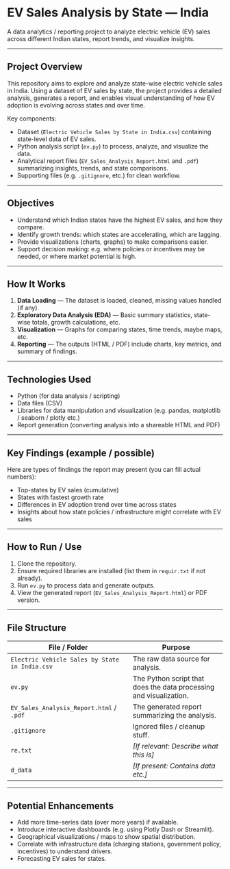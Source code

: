 
# EV Sales Analysis by State — India

A data analytics / reporting project to analyze electric vehicle (EV) sales across different Indian states, report trends, and visualize insights.

---

## Project Overview

This repository aims to explore and analyze state-wise electric vehicle sales in India. Using a dataset of EV sales by state, the project provides a detailed analysis, generates a report, and enables visual understanding of how EV adoption is evolving across states and over time.

Key components:

* Dataset (`Electric Vehicle Sales by State in India.csv`) containing state-level data of EV sales.
* Python analysis script (`ev.py`) to process, analyze, and visualize the data.
* Analytical report files (`EV_Sales_Analysis_Report.html` and `.pdf`) summarizing insights, trends, and state comparisons.
* Supporting files (e.g. `.gitignore`, etc.) for clean workflow.

---

## Objectives

* Understand which Indian states have the highest EV sales, and how they compare.
* Identify growth trends: which states are accelerating, which are lagging.
* Provide visualizations (charts, graphs) to make comparisons easier.
* Support decision making: e.g. where policies or incentives may be needed, or where market potential is high.

---

## How It Works

1. **Data Loading** — The dataset is loaded, cleaned, missing values handled (if any).
2. **Exploratory Data Analysis (EDA)** — Basic summary statistics, state-wise totals, growth calculations, etc.
3. **Visualization** — Graphs for comparing states, time trends, maybe maps, etc.
4. **Reporting** — The outputs (HTML / PDF) include charts, key metrics, and summary of findings.

---

## Technologies Used

* Python (for data analysis / scripting)
* Data files (CSV)
* Libraries for data manipulation and visualization (e.g. pandas, matplotlib / seaborn / plotly etc.)
* Report generation (converting analysis into a shareable HTML and PDF)

---

## Key Findings (example / possible)

Here are types of findings the report may present (you can fill actual numbers):

* Top-states by EV sales (cumulative)
* States with fastest growth rate
* Differences in EV adoption trend over time across states
* Insights about how state policies / infrastructure might correlate with EV sales

---

## How to Run / Use

1. Clone the repository.
2. Ensure required libraries are installed (list them in `requir.txt` if not already).
3. Run `ev.py` to process data and generate outputs.
4. View the generated report (`EV_Sales_Analysis_Report.html`) or PDF version.

---

## File Structure

| File / Folder                                  | Purpose                                                            |
| ---------------------------------------------- | ------------------------------------------------------------------ |
| `Electric Vehicle Sales by State in India.csv` | The raw data source for analysis.                                  |
| `ev.py`                                        | The Python script that does the data processing and visualization. |
| `EV_Sales_Analysis_Report.html` / `.pdf`       | The generated report summarizing the analysis.                     |
| `.gitignore`                                   | Ignored files / cleanup stuff.                                     |
| `re.txt`                                       | *\[If relevant: Describe what this is]*                            |
| `d_data`                                       | *\[If present: Contains data etc.]*                                |

---

## Potential Enhancements

* Add more time-series data (over more years) if available.
* Introduce interactive dashboards (e.g. using Plotly Dash or Streamlit).
* Geographical visualizations / maps to show spatial distribution.
* Correlate with infrastructure data (charging stations, government policy, incentives) to understand drivers.
* Forecasting EV sales for states.
